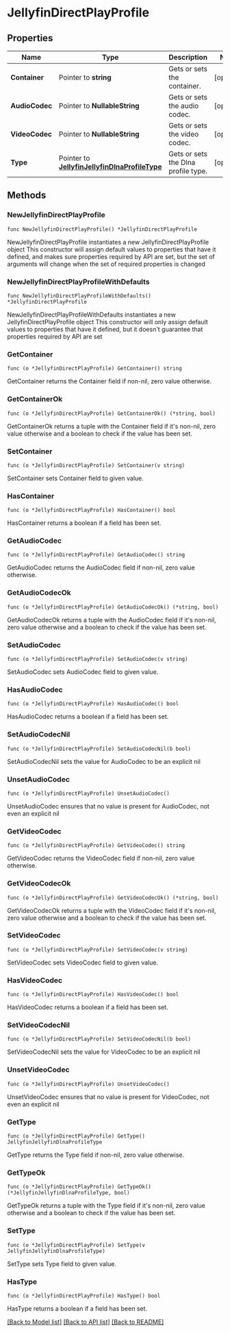 # JellyfinDirectPlayProfile

## Properties

Name | Type | Description | Notes
------------ | ------------- | ------------- | -------------
**Container** | Pointer to **string** | Gets or sets the container. | [optional] 
**AudioCodec** | Pointer to **NullableString** | Gets or sets the audio codec. | [optional] 
**VideoCodec** | Pointer to **NullableString** | Gets or sets the video codec. | [optional] 
**Type** | Pointer to [**JellyfinJellyfinDlnaProfileType**](JellyfinDlnaProfileType.md) | Gets or sets the Dlna profile type. | [optional] 

## Methods

### NewJellyfinDirectPlayProfile

`func NewJellyfinDirectPlayProfile() *JellyfinDirectPlayProfile`

NewJellyfinDirectPlayProfile instantiates a new JellyfinDirectPlayProfile object
This constructor will assign default values to properties that have it defined,
and makes sure properties required by API are set, but the set of arguments
will change when the set of required properties is changed

### NewJellyfinDirectPlayProfileWithDefaults

`func NewJellyfinDirectPlayProfileWithDefaults() *JellyfinDirectPlayProfile`

NewJellyfinDirectPlayProfileWithDefaults instantiates a new JellyfinDirectPlayProfile object
This constructor will only assign default values to properties that have it defined,
but it doesn't guarantee that properties required by API are set

### GetContainer

`func (o *JellyfinDirectPlayProfile) GetContainer() string`

GetContainer returns the Container field if non-nil, zero value otherwise.

### GetContainerOk

`func (o *JellyfinDirectPlayProfile) GetContainerOk() (*string, bool)`

GetContainerOk returns a tuple with the Container field if it's non-nil, zero value otherwise
and a boolean to check if the value has been set.

### SetContainer

`func (o *JellyfinDirectPlayProfile) SetContainer(v string)`

SetContainer sets Container field to given value.

### HasContainer

`func (o *JellyfinDirectPlayProfile) HasContainer() bool`

HasContainer returns a boolean if a field has been set.

### GetAudioCodec

`func (o *JellyfinDirectPlayProfile) GetAudioCodec() string`

GetAudioCodec returns the AudioCodec field if non-nil, zero value otherwise.

### GetAudioCodecOk

`func (o *JellyfinDirectPlayProfile) GetAudioCodecOk() (*string, bool)`

GetAudioCodecOk returns a tuple with the AudioCodec field if it's non-nil, zero value otherwise
and a boolean to check if the value has been set.

### SetAudioCodec

`func (o *JellyfinDirectPlayProfile) SetAudioCodec(v string)`

SetAudioCodec sets AudioCodec field to given value.

### HasAudioCodec

`func (o *JellyfinDirectPlayProfile) HasAudioCodec() bool`

HasAudioCodec returns a boolean if a field has been set.

### SetAudioCodecNil

`func (o *JellyfinDirectPlayProfile) SetAudioCodecNil(b bool)`

 SetAudioCodecNil sets the value for AudioCodec to be an explicit nil

### UnsetAudioCodec
`func (o *JellyfinDirectPlayProfile) UnsetAudioCodec()`

UnsetAudioCodec ensures that no value is present for AudioCodec, not even an explicit nil
### GetVideoCodec

`func (o *JellyfinDirectPlayProfile) GetVideoCodec() string`

GetVideoCodec returns the VideoCodec field if non-nil, zero value otherwise.

### GetVideoCodecOk

`func (o *JellyfinDirectPlayProfile) GetVideoCodecOk() (*string, bool)`

GetVideoCodecOk returns a tuple with the VideoCodec field if it's non-nil, zero value otherwise
and a boolean to check if the value has been set.

### SetVideoCodec

`func (o *JellyfinDirectPlayProfile) SetVideoCodec(v string)`

SetVideoCodec sets VideoCodec field to given value.

### HasVideoCodec

`func (o *JellyfinDirectPlayProfile) HasVideoCodec() bool`

HasVideoCodec returns a boolean if a field has been set.

### SetVideoCodecNil

`func (o *JellyfinDirectPlayProfile) SetVideoCodecNil(b bool)`

 SetVideoCodecNil sets the value for VideoCodec to be an explicit nil

### UnsetVideoCodec
`func (o *JellyfinDirectPlayProfile) UnsetVideoCodec()`

UnsetVideoCodec ensures that no value is present for VideoCodec, not even an explicit nil
### GetType

`func (o *JellyfinDirectPlayProfile) GetType() JellyfinJellyfinDlnaProfileType`

GetType returns the Type field if non-nil, zero value otherwise.

### GetTypeOk

`func (o *JellyfinDirectPlayProfile) GetTypeOk() (*JellyfinJellyfinDlnaProfileType, bool)`

GetTypeOk returns a tuple with the Type field if it's non-nil, zero value otherwise
and a boolean to check if the value has been set.

### SetType

`func (o *JellyfinDirectPlayProfile) SetType(v JellyfinJellyfinDlnaProfileType)`

SetType sets Type field to given value.

### HasType

`func (o *JellyfinDirectPlayProfile) HasType() bool`

HasType returns a boolean if a field has been set.


[[Back to Model list]](../README.md#documentation-for-models) [[Back to API list]](../README.md#documentation-for-api-endpoints) [[Back to README]](../README.md)



